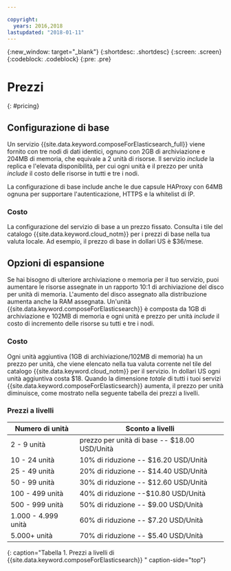 ```yaml
---

copyright:
  years: 2016,2018
lastupdated: "2018-01-11"
---
```


{:new_window: target="_blank"}
{:shortdesc: .shortdesc}
{:screen: .screen}
{:codeblock: .codeblock}
{:pre: .pre}

# Prezzi
{: #pricing}

## Configurazione di base 
Un servizio {{site.data.keyword.composeForElasticsearch_full}} viene fornito con tre nodi di dati identici, ognuno con 2GB di archiviazione e 204MB di memoria, che equivale a 2 unità di risorse. Il servizio _include_ la replica e l'elevata disponibilità, per cui ogni unità e il prezzo per unità _include_ il costo delle risorse in tutti e tre i nodi.

La configurazione di base include anche le due capsule HAProxy con 64MB ognuna per supportare l'autenticazione, HTTPS e la whitelist di IP. 

### Costo
La configurazione del servizio di base a un prezzo fissato. Consulta i tile del catalogo {{site.data.keyword.cloud_notm}} per i prezzi di base nella tua valuta locale. Ad esempio, il prezzo di base in dollari US è $36/mese.


## Opzioni di espansione 
Se hai bisogno di ulteriore archiviazione o memoria per il tuo servizio, puoi aumentare le risorse assegnate in un rapporto 10:1 di archiviazione del disco per unità di memoria. L'aumento del disco assegnato alla distribuzione aumenta anche la RAM assegnata. Un'unità {{site.data.keyword.composeForElasticsearch}} è composta da 1GB di archiviazione e 102MB di memoria e ogni unità e prezzo per unità _include_ il costo di incremento delle risorse su tutti e tre i nodi.

### Costo
Ogni unità aggiuntiva (1GB di archiviazione/102MB di memoria) ha un prezzo per unità, che viene elencato nella tua valuta corrente nel tile del catalogo {{site.data.keyword.cloud_notm}} per il servizio. In dollari US ogni unità aggiuntiva costa $18. Quando la dimensione _totale_ di tutti i tuoi servizi {{site.data.keyword.composeForElasticsearch}} aumenta, il prezzo per unità diminuisce, come mostrato nella seguente tabella dei prezzi a livelli.

### Prezzi a livelli
Numero di unità |Sconto a livelli 
----------|-----------
2 - 9 unità|prezzo per unità di base -- $18.00 USD/Unità
10 - 24 unità|10% di riduzione -- $16.20 USD/Unità
25 - 49 unità|20% di riduzione -- $14.40 USD/Unità
50 - 99 unità|30% di riduzione -- $12.60 USD/Unità
100 - 499 unità|40% di riduzione --$10.80 USD/Unità
500 - 999 unità|50% di riduzione -- $9.00 USD/Unità
1.000 - 4.999 unità|60% di riduzione -- $7.20 USD/Unità
5.000+ unità|70% di riduzione -- $5.40 USD/Unità
{: caption="Tabella 1. Prezzi a livelli di {{site.data.keyword.composeForElasticsearch}} " caption-side="top"}


